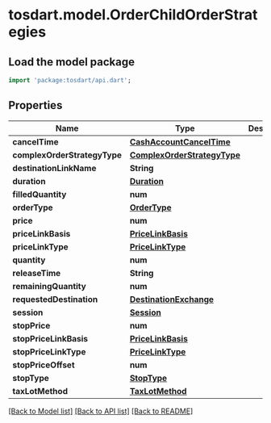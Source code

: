 # tosdart.model.OrderChildOrderStrategies

## Load the model package
```dart
import 'package:tosdart/api.dart';
```

## Properties
Name | Type | Description | Notes
------------ | ------------- | ------------- | -------------
**cancelTime** | [**CashAccountCancelTime**](CashAccountCancelTime.md) |  | [optional] 
**complexOrderStrategyType** | [**ComplexOrderStrategyType**](ComplexOrderStrategyType.md) |  | [optional] 
**destinationLinkName** | **String** |  | [optional] 
**duration** | [**Duration**](Duration.md) |  | [optional] 
**filledQuantity** | **num** |  | [optional] 
**orderType** | [**OrderType**](OrderType.md) |  | [optional] 
**price** | **num** |  | [optional] 
**priceLinkBasis** | [**PriceLinkBasis**](PriceLinkBasis.md) |  | [optional] 
**priceLinkType** | [**PriceLinkType**](PriceLinkType.md) |  | [optional] 
**quantity** | **num** |  | [optional] 
**releaseTime** | **String** |  | [optional] 
**remainingQuantity** | **num** |  | [optional] 
**requestedDestination** | [**DestinationExchange**](DestinationExchange.md) |  | [optional] 
**session** | [**Session**](Session.md) |  | [optional] 
**stopPrice** | **num** |  | [optional] 
**stopPriceLinkBasis** | [**PriceLinkBasis**](PriceLinkBasis.md) |  | [optional] 
**stopPriceLinkType** | [**PriceLinkType**](PriceLinkType.md) |  | [optional] 
**stopPriceOffset** | **num** |  | [optional] 
**stopType** | [**StopType**](StopType.md) |  | [optional] 
**taxLotMethod** | [**TaxLotMethod**](TaxLotMethod.md) |  | [optional] 

[[Back to Model list]](../README.md#documentation-for-models) [[Back to API list]](../README.md#documentation-for-api-endpoints) [[Back to README]](../README.md)


